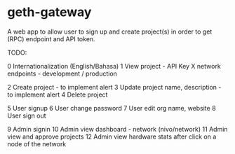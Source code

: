 # geth-gateway

A web app to allow user to sign up and create project(s) in order to get (RPC) endpoint and API token.

TODO:

0 Internationalization (English/Bahasa)
1 View project
    - API Key
    X network endpoints - development / production

2 Create project - to implement alert
3 Update project name, description - to implement alert
4 Delete project

5 User signup
6 User change password
7 User edit org name, website
8 User sign out

9 Admin signin
10 Admin view dashboard - network (nivo/network)
11 Admin view and approve projects
12 Admin view hardware stats after click on a node of the network